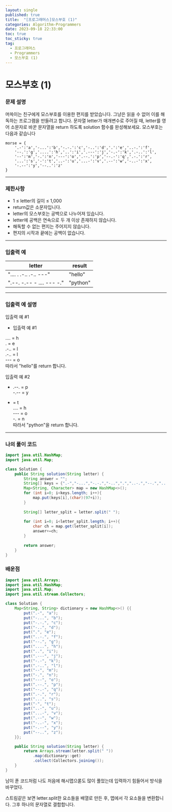 ```yaml
---
layout: single
published: true
title:  "[프로그래머스]모스부호 (1)"
categories: Algorithm-Programmers
date: 2023-09-18 22:33:00
toc: true
toc_sticky: true
tag:   
  - 프로그래머스
  - Programmers
  - 모스부호 (1)
---
```


# 모스부호 (1)

### 문제 설명

머쓱이는 친구에게 모스부호를 이용한 편지를 받았습니다. 그냥은 읽을 수 없어 이를 해독하는 프로그램을 만들려고 합니다. 문자열 letter가 매개변수로 주어질 때, letter를 영어 소문자로 바꾼 문자열을 return 하도록 solution 함수를 완성해보세요.
모스부호는 다음과 같습니다

```
morse = { 
    '.-':'a','-...':'b','-.-.':'c','-..':'d','.':'e','..-.':'f',
    '--.':'g','....':'h','..':'i','.---':'j','-.-':'k','.-..':'l',
    '--':'m','-.':'n','---':'o','.--.':'p','--.-':'q','.-.':'r',
    '...':'s','-':'t','..-':'u','...-':'v','.--':'w','-..-':'x',
    '-.--':'y','--..':'z'
}
```

----------------

### 제한사항

* 1 ≤ letter의 길이 ≤ 1,000
* return값은 소문자입니다.
* letter의 모스부호는 공백으로 나누어져 있습니다.
* letter에 공백은 연속으로 두 개 이상 존재하지 않습니다.
* 해독할 수 없는 편지는 주어지지 않습니다.
* 편지의 시작과 끝에는 공백이 없습니다.



----------------

### 입출력 예


|letter	|result|
|---|---|
|".... . .-.. .-.. ---"	|"hello"|
|".--. -.-- - .... --- -."	|"python"|
  
----------------
### 입출력 예 설명

입출력 예 #1  

* 입출력 예 #1

.... = h  
. = e  
.-.. = l  
.-.. = l  
--- = o  
따라서 "hello"를 return 합니다.
  

입출력 예 #2  

* .--. = p  
-.-- = y  
- = t  
.... = h  
--- = o  
-. = n  
따라서 "python"을 return 합니다.
  


----------------

### 나의 풀이 코드

```java
import java.util.HashMap;
import java.util.Map;

class Solution {
    public String solution(String letter) {
        String answer = "";
        String[] keys = {".-","-...","-.-.","-..",".","..-.","--.","....","..",".---","-.-",".-..","--","-.","---",".--.","--.-",".-.","...","-","..-","...-",".--","-..-","-.--","--.."};
        Map<String, Character> map = new HashMap<>();
        for (int i=0; i<keys.length; i++){
            map.put(keys[i],(char)(97+i));
        }
        
        String[] letter_split = letter.split(" "); 
        
        for (int i=0; i<letter_split.length; i++){
            char ch = map.get(letter_split[i]);
            answer+=ch;
        }
        
        return answer;
    }
}
```
<p>

</p>




### 배운점

```java
import java.util.Arrays;
import java.util.HashMap;
import java.util.Map;
import java.util.stream.Collectors;

class Solution { 
    Map<String, String> dictionary = new HashMap<>() {{
        put(".-", "a");
        put("-...", "b");
        put("-.-.", "c");
        put("-..", "d");
        put(".", "e");
        put("..-.", "f");
        put("--.", "g");
        put("....", "h");
        put("..", "i");
        put(".---", "j");
        put("-.-", "k");
        put(".-..", "l");
        put("--", "m");
        put("-.", "n");
        put("---", "o");
        put(".--.", "p");
        put("--.-", "q");
        put(".-.", "r");
        put("...", "s");
        put("-", "t");
        put("..-", "u");
        put("...-", "v");
        put(".--", "w");
        put("-..-", "x");
        put("-.--", "y");
        put("--..", "z");
    }};

    public String solution(String letter) {
        return Arrays.stream(letter.split(" "))
            .map(dictionary::get)
            .collect(Collectors.joining());
    }
}
```

<p>
남이 푼 코드처럼 나도 처음에 해시맵으롣도 많이 풀었는데 입력하기 힘들어서 방식을 바꾸었다. 
</p>

<p>
스트림같은 보면 letter.split한 요소들을 배열로 만든 후, 맵에서 각 요소들을 변환합니다. 그후 하나의 문자열로 결합합니다. 
</p>
